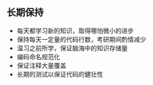 ## 长期保持
* 每天都学习新的知识，取得哪怕微小的进步
* 保持每天一定量的代码行数，考研期间酌情减少
* 温习之前所学，保证脑海中的知识存储量
* 编码命名规范化
* 保证注释大量覆盖
* 长期的测试以保证代码的健壮性

